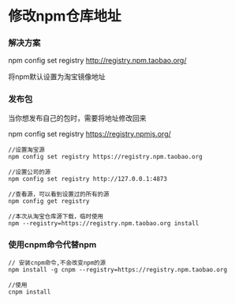 # 修改npm仓库地址

### 解决方案

npm config set registry http://registry.npm.taobao.org/

将npm默认设置为淘宝镜像地址

### 发布包

当你想发布自己的包时，需要将地址修改回来

npm config set registry https://registry.npmjs.org/

```
//设置淘宝源
npm config set registry https://registry.npm.taobao.org

//设置公司的源
npm config set registry http://127.0.0.1:4873

//查看源，可以看到设置过的所有的源
npm config get registry

//本次从淘宝仓库源下载，临时使用
npm --registry=https://registry.npm.taobao.org install

```

### 使用cnpm命令代替npm

```
// 安装cnpm命令,不会改变npm的源
npm install -g cnpm --registry=https://registry.npm.taobao.org

//使用
cnpm install
```



